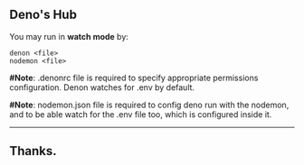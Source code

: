 ## Deno's Hub

You may run in **watch mode** by:

```
denon <file>
nodemon <file>
```

**#Note**: .denonrc file is required to specify appropriate permissions configuration. Denon watches for .env by default.

**#Note**: nodemon.json file is required to config deno run with the nodemon, and to be able watch for the .env file too, which is configured inside it.

***

## Thanks.